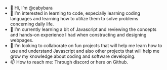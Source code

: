- 👋 Hi, I’m @cabybara
- 👀 I’m interested in learning to code, especially learning coding languages and learning how to utilize them to solve problems concerning daily life. 
- 🌱 I’m currently learning a bit of Javascript and reviewing the concepts and hands-on experience I had when constructing and designing webpages. 
- 💞️ I’m looking to collaborate on fun projects that will help me learn how to use and understand Javascript and also other projects that will help me grow my knowledge about coding and software developing. 
- 📫 How to reach me: Through discord or here on Github. 

<!---
cabybara/cabybara is a ✨ special ✨ repository because its `README.md` (this file) appears on your GitHub profile.
You can click the Preview link to take a look at your changes.
--->
